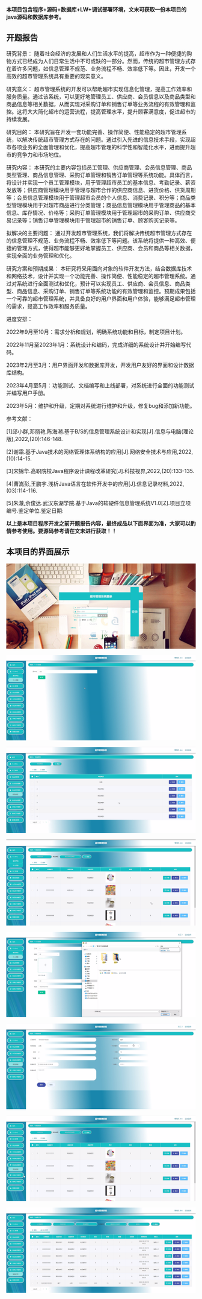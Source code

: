 ****本项目包含程序+源码+数据库+LW+调试部署环境，文末可获取一份本项目的java源码和数据库参考。****

## ******开题报告******

研究背景：
随着社会经济的发展和人们生活水平的提高，超市作为一种便捷的购物方式已经成为人们日常生活中不可或缺的一部分。然而，传统的超市管理方式存在着许多问题，如信息管理不规范、业务流程不畅、效率低下等。因此，开发一个高效的超市管理系统具有重要的现实意义。

研究意义：
超市管理系统的开发可以帮助超市实现信息化管理，提高工作效率和服务质量。通过该系统，可以更好地管理员工、供应商、会员信息以及商品类型和商品信息等相关数据，从而实现对采购订单和销售订单等业务流程的有效管理和监控。这将大大简化超市的运营流程，提高管理水平，提升顾客满意度，促进超市的持续发展。

研究目的：
本研究旨在开发一套功能完善、操作简便、性能稳定的超市管理系统，以解决传统超市管理方式存在的问题。通过引入先进的信息技术手段，实现超市各项业务的全面管理和优化，提高超市管理的科学性和智能化水平，进而提升超市的竞争力和市场地位。

研究内容：
本研究的主要内容包括员工管理、供应商管理、会员信息管理、商品类型管理、商品信息管理、采购订单管理和销售订单管理等系统功能。具体而言，将设计并实现一个员工管理模块，用于管理超市员工的基本信息、考勤记录、薪资发放等；供应商管理模块用于管理与超市合作的供应商信息、进货价格、供货周期等；会员信息管理模块用于管理超市会员的个人信息、消费记录、积分等；商品类型管理模块用于对超市商品进行分类管理；商品信息管理模块用于管理商品的基本信息、库存情况、价格等；采购订单管理模块用于管理超市的采购订单、供应商交易记录等；销售订单管理模块用于管理超市的销售订单、顾客购买记录等。

拟解决的主要问题：
通过开发超市管理系统，我们将解决传统超市管理方式存在的信息管理不规范、业务流程不畅、效率低下等问题。该系统将提供一种高效、便捷的管理方式，使得超市能够更好地掌握员工、供应商、会员和商品等相关数据，实现全面的业务管理和优化。

研究方案和预期成果：
本研究将采用面向对象的软件开发方法，结合数据库技术和网络技术，设计并实现一个功能完善、操作简便、性能稳定的超市管理系统。通过对系统进行全面测试和优化，预计可以实现员工、供应商、会员信息、商品类型、商品信息、采购订单、销售订单等系统功能的有效管理和监控。预期成果包括一个可靠的超市管理系统，并具备良好的用户界面和用户体验，能够满足超市管理的需求，提高工作效率和服务质量。

进度安排：

2022年9月至10月：需求分析和规划，明确系统功能和目标，制定项目计划。

2022年11月至2023年1月：系统设计和编码，完成详细的系统设计并开始编写代码。

2023年2月至3月：用户界面开发和数据库开发，开发用户友好的界面和设计数据库结构。

2023年4月至5月：功能测试、文档编写和上线部署，对系统进行全面的功能测试并编写用户手册。

2023年5月：维护和升级，定期对系统进行维护和升级，修复bug和添加新功能。

参考文献：

[1]邱小群,邓丽艳,陈海潮.基于B/S的信息管理系统设计和实现[J].信息与电脑(理论版),2022,(20):146-148.

[2]谢霜.基于Java技术的网络管理体系结构的应用[J].网络安全技术与应用,2022,(10):14-15.

[3]宋锦华.高职院校Java程序设计课程改革研究[J].科技视界,2022,(20):133-135.

[4]曹嵩彭,王鹏宇.浅析Java语言在软件开发中的应用[J].信息记录材料,2022,(03):114-116.

[5]朱澈,余俊达.武汉东湖学院.基于Java的软硬件信息管理系统V1.0[Z].项目立项编号.鉴定单位.鉴定日期:

****以上是本项目程序开发之前开题报告内容，最终成品以下面界面为准，大家可以酌情参考使用。要源码参考请在文末进行获取！！****

## ******本项目的界面展示******

![](./res/0963dd537e314eecbed08e3efbac519f.png)

![](./res/b6964b55306c47179fb061ae8199d3b5.png)

![](./res/ce8aabf1c7ca44ed9575f2858610303b.png)

![](./res/a8f80cc65f114cd7a8c959fc2d063d05.png)

![](./res/50a2497c58d94512a208638c0d7f40b2.png)

![](./res/3ef86e33caa84e0f801a4e984ef2fe3b.png)

![](./res/f113cb55d5444284b5369ce9a7b8494b.png)

![](./res/b439b0495bde4644b07b8210bffed02e.png)

